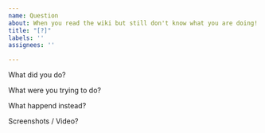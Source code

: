 ```yaml
---
name: Question
about: When you read the wiki but still don't know what you are doing!
title: "[?]"
labels: ''
assignees: ''

---
```


What did you do?

What were you trying to do?

What happend instead?

Screenshots / Video?
